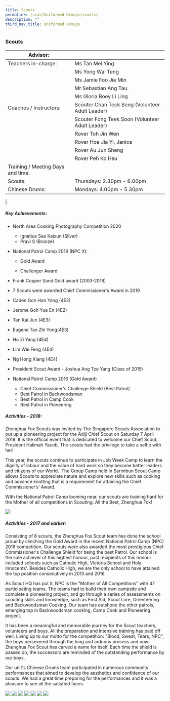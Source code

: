 ```yaml
---
title: Scouts
permalink: /ccas/Uniformed-Groups/scouts/
description: ""
third_nav_title: Uniformed Groups
---
```

### Scouts

| Advisor: |  |
|---|---|
| Teachers in-charge: | Ms Tan Mei Ying |
|  | Ms Yong Wai Teng |
|  | Ms Jamie Foo Jie Min |
|  | Mr Sebastian Ang Tau |
|  | Ms Gloria Boey Li Ling |
| Coaches / Instructors: | Scouter Chan Teck Seng (Volunteer Adult Leader) |
|  | Scouter Fong Teek Soon (Volunteer Adult Leader) |
|  | Rover Toh Jin Wen |
|  | Rover Hoe Jia Yi, Janice |
|  | Rover Au Jun Sheng |
|  | Rover Peh Ko Hsu |
| Training / Meeting Days and time: |  |
| Scouts: | Thursdays: 2.30pm - 6.00pm |
| Chinese Drums: | Mondays: 4.00pm - 5.30pm |
|

##### Key Achievements:

*   North Area Cooking Photography Competition 2020  
    - Ignatius See Kaixun (Silver)  
    - Pravi S (Bronze)
*   National Patrol Camp 2018 (NPC X):
    
    - Gold Award
    
    - Challenger Award
    
*   Frank Copper Sand Gold award (2003-2018)
*   7 Scouts were awarded Chief Commissioner's Award in 2019
*   Caden Goh Hon Yang (4E2)
*   Jerome Goh Yue En (4E2)
*   Tan Kai Jun (4E3)
*   Eugene Tan Zhi Yong(4E3)
*   Ho Zi Yang (4E4)
*   Lim Wei Feng (4E4)
*   Ng Hong Xiang (4E4)
*   President Scout Award - Joshua Ang Tze Yang (Class of 2015)
*   National Patrol Camp 2016 (Gold Award)
    *   Chief Commissioner's Challenge Shield (Best Patrol)
    *   Best Patrol in Backwoodsman
    *   Best Patrol in Camp Cook
    *   Best Patrol in Pioneering

##### Activities - 2018:

Zhenghua Fox Scouts was invited by The Singapore Scouts Association to put up a pioneering project for the Adiji Chief Scout on Saturday 7 April 2018. It is the official event that is dedicated to welcome our Chief Scout, President Halimah Yacob. The scouts had the privilege to take a selfie with her!

This year, the scouts continue to participate in Job Week Camp to learn the dignity of labour and the value of hard work so they become better leaders and citizens of our World.  The Group Camp held in Sarimbun Scout Camp allows Scouts to appreciate nature and explore new skills such as cooking and advance knotting that is a requirement for attaining the Chief Commissioner’s’ Award.

With the National Patrol Camp looming near, our scouts are training hard for the Mother of all competitions in Scouting. All the Best, Zhenghua Fox!

![](/images/scout.jpg)

##### Activities - 2017 and earlier:

Consisting of 8 scouts, the Zhenghua Fox Scout team has done the school proud by clinching the Gold Award in the recent National Patrol Camp (NPC) 2016 competition. Our scouts were also awarded the most prestigious Chief Commissioner's Challenge Shield for being the best Patrol. Our school is the sole achiever of this highest honour, past recipients of this honour included schools such as Catholic High, Victoria School and Holy Innocents'. Besides Catholic High, we are the only school to have attained the top position consecutively in 2013 and 2016.

As Scout HQ has put it, NPC is the "Mother of All Competitions" with 47 participating teams. The teams had to build their own campsite and complete a pioneering project, and go through a series of assessments on scouting skills and knowledge, such as First Aid, Scout Lore, Orienteering and Backwoodsman Cooking. Our team has outshone the other patrols, emerging top in Backwoodsman cooking, Camp Cook and Pioneering project.

It has been a meaningful and memorable journey for the Scout teachers, volunteers and boys. All the preparation and intensive training has paid off well. Living up to our motto for the competition: "Blood, Sweat, Tears, NPC", the boys persevered through the long and arduous process and now Zhenghua Fox Scout has carved a name for itself. Each time the shield is passed on, the successors are reminded of the outstanding performance by our boys.

Our unit's Chinese Drums team participated in numerous community performances that aimed to develop the aesthetics and confidence of our scouts. We had a great time preparing for the performances and it was a pleasure to see all the satisfied faces.

![](/images/scouts%201.jpg)
![](/images/scouts%202.jpg)
![](/images/scouts%203.jpg)
![](/images/scouts%204.jpg)
![](/images/scouts%205.jpg)
![](/images/scouts%206.jpg)
![](/images/scouts%207.jpg)